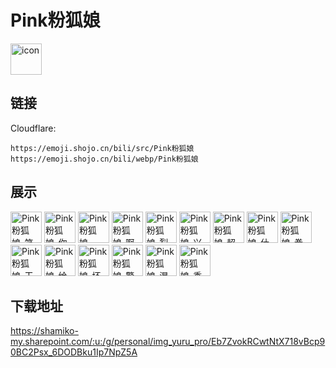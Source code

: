 # Pink粉狐娘
<img src="https://emoji.shojo.cn/bili/src/Pink粉狐娘/icon.png" width="50" height="50" alt="icon">

## 链接
Cloudflare:
```
https://emoji.shojo.cn/bili/src/Pink粉狐娘
https://emoji.shojo.cn/bili/webp/Pink粉狐娘
```
## 展示
<img src="https://emoji.shojo.cn/bili/src/Pink粉狐娘/Pink粉狐娘-笑嘻了.png" width="50" height="50" alt="Pink粉狐娘-笑嘻了">
<img src="https://emoji.shojo.cn/bili/src/Pink粉狐娘/Pink粉狐娘-你再想想.png" width="50" height="50" alt="Pink粉狐娘-你再想想">
<img src="https://emoji.shojo.cn/bili/src/Pink粉狐娘/Pink粉狐娘-mua.png" width="50" height="50" alt="Pink粉狐娘-mua">
<img src="https://emoji.shojo.cn/bili/src/Pink粉狐娘/Pink粉狐娘-啊这.png" width="50" height="50" alt="Pink粉狐娘-啊这">
<img src="https://emoji.shojo.cn/bili/src/Pink粉狐娘/Pink粉狐娘-裂开.png" width="50" height="50" alt="Pink粉狐娘-裂开">
<img src="https://emoji.shojo.cn/bili/src/Pink粉狐娘/Pink粉狐娘-兴奋.png" width="50" height="50" alt="Pink粉狐娘-兴奋">
<img src="https://emoji.shojo.cn/bili/src/Pink粉狐娘/Pink粉狐娘-超凶.png" width="50" height="50" alt="Pink粉狐娘-超凶">
<img src="https://emoji.shojo.cn/bili/src/Pink粉狐娘/Pink粉狐娘-什么登西.png" width="50" height="50" alt="Pink粉狐娘-什么登西">
<img src="https://emoji.shojo.cn/bili/src/Pink粉狐娘/Pink粉狐娘-拳头邦嗯.png" width="50" height="50" alt="Pink粉狐娘-拳头邦嗯">
<img src="https://emoji.shojo.cn/bili/src/Pink粉狐娘/Pink粉狐娘-干饭.png" width="50" height="50" alt="Pink粉狐娘-干饭">
<img src="https://emoji.shojo.cn/bili/src/Pink粉狐娘/Pink粉狐娘-给花花.png" width="50" height="50" alt="Pink粉狐娘-给花花">
<img src="https://emoji.shojo.cn/bili/src/Pink粉狐娘/Pink粉狐娘-坏笑.png" width="50" height="50" alt="Pink粉狐娘-坏笑">
<img src="https://emoji.shojo.cn/bili/src/Pink粉狐娘/Pink粉狐娘-警觉.png" width="50" height="50" alt="Pink粉狐娘-警觉">
<img src="https://emoji.shojo.cn/bili/src/Pink粉狐娘/Pink粉狐娘-混乱.png" width="50" height="50" alt="Pink粉狐娘-混乱">
<img src="https://emoji.shojo.cn/bili/src/Pink粉狐娘/Pink粉狐娘-委屈哭.png" width="50" height="50" alt="Pink粉狐娘-委屈哭">

## 下载地址

https://shamiko-my.sharepoint.com/:u:/g/personal/img_yuru_pro/Eb7ZvokRCwtNtX718vBcp90BC2Psx_6DODBku1Ip7NpZ5A